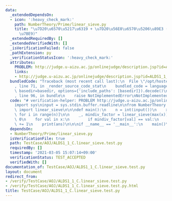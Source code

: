 ```yaml
---
data:
  _extendedDependsOn:
  - icon: ':heavy_check_mark:'
    path: NumberTheory/Prime/linear_sieve.py
    title: "\u7D20\u6570\u5217\u6319 + \u7D20\u56E0\u6570\u5206\u89E3 (\u7DDA\u5F62\
      \u7BE9)"
  _extendedRequiredBy: []
  _extendedVerifiedWith: []
  _isVerificationFailed: false
  _pathExtension: py
  _verificationStatusIcon: ':heavy_check_mark:'
  attributes:
    PROBLEM: http://judge.u-aizu.ac.jp/onlinejudge/description.jsp?id=ALDS1_1_C
    links:
    - http://judge.u-aizu.ac.jp/onlinejudge/description.jsp?id=ALDS1_1_C
  bundledCode: "Traceback (most recent call last):\n  File \"/opt/hostedtoolcache/Python/3.9.5/x64/lib/python3.9/site-packages/onlinejudge_verify/documentation/build.py\"\
    , line 71, in _render_source_code_stat\n    bundled_code = language.bundle(stat.path,\
    \ basedir=basedir, options={'include_paths': [basedir]}).decode()\n  File \"/opt/hostedtoolcache/Python/3.9.5/x64/lib/python3.9/site-packages/onlinejudge_verify/languages/python.py\"\
    , line 96, in bundle\n    raise NotImplementedError\nNotImplementedError\n"
  code: "# verification-helper: PROBLEM http://judge.u-aizu.ac.jp/onlinejudge/description.jsp?id=ALDS1_1_C\n\
    import sys\ninput = sys.stdin.buffer.readline\n\nfrom NumberTheory.Prime.linear_sieve\
    \ import linear_sieve\n\n\ndef main():\n    n = int(input())\n    x = [int(input())\
    \ for i in range(n)]\n\n    _, mindiv_factor = linear_sieve(max(x))\n    ans =\
    \ 0\n    for val in x:\n        if mindiv_factor[val] == val:\n            ans\
    \ += 1\n    print(ans)\n\n\nif __name__ == '__main__':\n    main()\n"
  dependsOn:
  - NumberTheory/Prime/linear_sieve.py
  isVerificationFile: true
  path: TestCase/AOJ/ALDS1_1_C.linear_sieve.test.py
  requiredBy: []
  timestamp: '2021-03-05 15:07:14+09:00'
  verificationStatus: TEST_ACCEPTED
  verifiedWith: []
documentation_of: TestCase/AOJ/ALDS1_1_C.linear_sieve.test.py
layout: document
redirect_from:
- /verify/TestCase/AOJ/ALDS1_1_C.linear_sieve.test.py
- /verify/TestCase/AOJ/ALDS1_1_C.linear_sieve.test.py.html
title: TestCase/AOJ/ALDS1_1_C.linear_sieve.test.py
---
```

